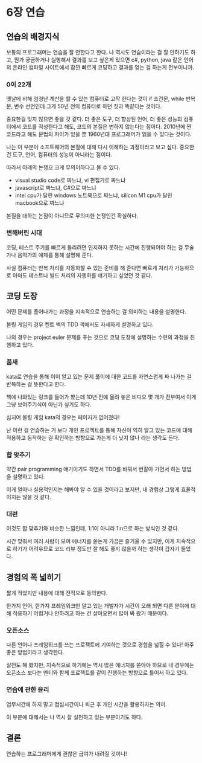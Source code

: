 # 6장 연습

## 연습의 배경지식

보통의 프로그래머는 연습을 잘 안한다고 한다. 나 역시도 연습이라는 걸 잘 안하기도 하고, 뭔가 궁금하거나 실행해서 결과를 보고 싶은게 있으면 c#, python, java 같은 언어의 온라인 컴파일 사이트에서 잠깐 빠르게 코딩하고 결과를 얻는 걸 하는게 전부이니까.

### 0이 22개

옛날에 비해 엄청난 계산을 할 수 있는 컴퓨터로 고작 한다는 것이 if 조건문, while 반복문, 변수 선언인데 그게 50년 전의 컴퓨터로 하던 짓과 똑같다는 것이다.

중요한걸 잊지 않으면 좋을 것 같다. 더 좋은 도구, 더 향상된 언어, 더 좋은 성능의 컴퓨터에서 코드를 작성한다고 해도, 코드의 본질은 변하지 않는다는 점이다. 2010년에 짠 코드라고 해도 문법의 차이가 있을 뿐 1960년대 프로그래머가 읽을 수 있다는 것이다.

나는 이 부분이 소프트웨어의 본질에 대해 다시 이해하는 과정이라고 보고 싶다. 중요한건 도구, 언어, 컴퓨터의 성능이 아니라는 점이다.

따라서 아래의 논쟁으 크게 무의미하다고 볼 수 있다.

- visual studio code로 짜느냐, vi 편집기로 짜느냐
- javascript로 짜느냐, C#으로 짜느냐
- intel cpu가 달린 windows 노트북으로 짜느냐, silicon M1 cpu가 달린 macbook으로 짜느냐

본질을 대하는 논점이 아니므로 무의미한 논쟁인건 확실하다.

### 변해버린 시대

코딩, 테스트 주기를 빠르게 돌리려면 인지하지 못하는 시간에 진행되어야 하는 걸 무술가나 음악가의 예제를 통해 설명해 준다.

사실 컴퓨터는 반복 처리를 자동화할 수 있는 준비를 해 준다면 빠르게 처리가 가능하므로 아마도 테스트나 빌드 처리의 자동화를 얘기하고 싶었던 것 같다.

## 코딩 도장

어떤 문제를 풀어나가는 과정을 지속적으로 연습하는 걸 의미하는 내용을 설명한다.

볼링 게임의 경우 켄트 벡의 TDD 책에서도 자세하게 설명하고 있다.

나의 경우는 project euler 문제를 푸는 것으로 코딩 도장에 설명하는 수련의 과정을 진행하고 있다.

### 품새

kata로 연습을 통해 이미 알고 있는 문제 풀이에 대한 코드를 자연스럽게 짜 나가는 걸 반복하는 걸 뜻한다고 한다.

책에 나와있는 링크를 들어가 봤는데 10년 전에 올려 놓은 비디오 몇 개가 전부여서 이게 그냥 보여주기식이 아닌가 싶기도 하다.

심지어 볼링 게임 kata의 경우는 페이지가 없어졌다!

난 이런 걸 연습하는 거 보다 개인 프로젝트를 통해 자신이 익히 알고 있는 코드에 대해 적용하고 동작하는 걸 확인하는 방향으로 가는게 더 낫지 않나 라는 생각도 든다.

### 합 맞추기

약간 pair programming 얘기이기도 하면서 TDD를 바꿔서 번갈아 가면서 하는 방법을 설명하고 있다.

이게 얼마나 실용적인지는 해봐야 알 수 있을 것이라고 보지만, 내 경험상 그렇게 효율적이지는 않을 것 같다.

### 대련

이것도 합 맞추기와 비슷한 느낌인데, 1:1이 아니라 1:n으로 하는 방식인 것 같다.

시간 맞춰서 여러 사람이 모여 에너지를 쏟는게 가끔은 즐거울 수 있지만, 이게 지속적으로 하기가 어려우므로 코드 리뷰 정도만 잘 해도 좋지 않을까 하는 생각이 갑자기 들었다.

## 경험의 폭 넓히기

짧게 적었지만 내용에 대해 전적으로 동의한다.

한가지 언어, 한가지 프레임워크만 알고 있는 개발자가 시간이 오래 되면 다른 분야에 대해 적응하기 어렵거나 안하려고 하는 건 살아오면서 많이 봐 왔기 때문이다.

### 오픈소스

다른 언어나 프레임워크를 쓰는 프로젝트에 기여하는 것으로 경험을 넓힐 수 있다! 아주 좋은 방법이라고 생각한다.

실천도 해 봤지만, 지속적으로 하기에는 역시 많은 에너지를 쏟아야 하므로 내 경우에는 오픈소스 보다는 멘티와 함께 프로젝트를 같이 진행하는 방향으로 틀어서 하고 있다.

### 연습에 관한 윤리

업무시간에 하지 말고 점심시간이나 퇴근 후 개인 시간을 활용하자는 의미.

이 부분에 대해서는 나 역시 잘 실천하고 있는 부분이기도 하다.

## 결론

연습하는 프로그래머에게 괜찮은 급여가 내려질 것이니!
